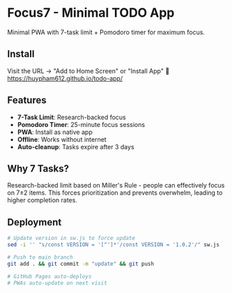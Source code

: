 # Focus7 - Minimal TODO App

Minimal PWA with 7-task limit + Pomodoro timer for maximum focus.

## Install

Visit the URL → "Add to Home Screen" or "Install App"
📱 https://huypham612.github.io/todo-app/ 

## Features

- **7-Task Limit**: Research-backed focus
- **Pomodoro Timer**: 25-minute focus sessions
- **PWA**: Install as native app
- **Offline**: Works without internet
- **Auto-cleanup**: Tasks expire after 3 days

## Why 7 Tasks?

Research-backed limit based on Miller's Rule - people can effectively focus on 7±2 items. This forces prioritization and prevents overwhelm, leading to higher completion rates.

## Deployment
```bash
# Update version in sw.js to force update
sed -i '' "s/const VERSION = '[^']*'/const VERSION = '1.0.2'/" sw.js

# Push to main branch
git add . && git commit -m "update" && git push

# GitHub Pages auto-deploys
# PWAs auto-update on next visit
```